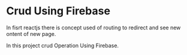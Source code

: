 <h1> Crud Using Firebase </h1>

In fisrt reactjs there is concept used of routing to redirect and see new ontent of new page.

In this project crud Operation Using Firebase.
